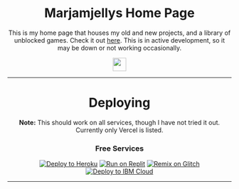 <div align='center'>

# Marjamjellys Home Page

This is my home page that houses my old and new projects, and a library of unblocked games. Check it out <a href="https://helloklas.github.io/My-Home-Page/">here</a>. This is in active development, so it may be down or not working occasionally.

<a href="https://github.com/Helloklas/My-Home-Page"><img height="30px" src="https://img.shields.io/badge/GitHub-100000?style=for-the-badge&logo=github&logoColor=white"><img></a>
</p>  

<hr>

# Deploying

**Note:**  This should work on all services, though I have not tried it out. Currently only Vercel is listed.
  
### Free Services

[![Deploy to Heroku](https://binbashbanana.github.io/deploy-buttons/buttons/remade/heroku.svg)](https://heroku.com/deploy/?template=https://github.com/Helloklas/My-Home-Page) [![Run on Replit](https://binbashbanana.github.io/deploy-buttons/buttons/remade/replit.svg)](https://replit.com/github/Helloklas/My-Home-Page) [![Remix on Glitch](https://binbashbanana.github.io/deploy-buttons/buttons/remade/glitch.svg)](https://glitch.com/edit/#!/import/github/Helloklas/My-Home-Page) [![Deploy to IBM Cloud](https://binbashbanana.github.io/deploy-buttons/buttons/remade/ibmcloud.svg)](https://cloud.ibm.com/devops/setup/deploy?repository=https://github.com/Helloklas/My-Home-Page)

<hr>











 

